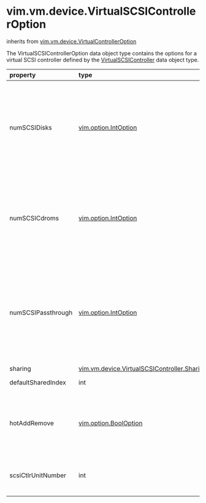 vim.vm.device.VirtualSCSIControllerOption
=========================================
inherits from [vim.vm.device.VirtualControllerOption](docs/vim.vm.device.VirtualControllerOption.md)


The VirtualSCSIControllerOption data object type contains the options    for a virtual SCSI controller defined by the    <a href="vim.vm.device.VirtualSCSIController.md">VirtualSCSIController</a>    data object type.

| property | type | optional | priv | desc |
|:---------|:-----|:---------|:-----|:-----|
| numSCSIDisks | [vim.option.IntOption](vim.option.IntOption.md "vim.option.IntOption") | None | None | Three properties (numSCSIDisks.min, numSCSIDisks.max, and   numSCSIDisks.defaultValue) define the minimum, maximum, and default    number of SCSI VirtualDisk instances available at any given time in the    SCSI controller. The number of SCSI VirtualDisk instances is    also limited by the number of available slots in the SCSI controller. |
| numSCSICdroms | [vim.option.IntOption](vim.option.IntOption.md "vim.option.IntOption") | None | None | Three properties (numSCSICdroms.min, numSCSICdroms.max, and   numSCSICdroms.defaultValue) define the minimum, maximum, and default   number of SCSI VirtualCdrom instances available   in the SCSI controller. The number of SCSI VirtualCdrom instances is    also limited by the number of available slots in the SCSI controller. |
| numSCSIPassthrough | [vim.option.IntOption](vim.option.IntOption.md "vim.option.IntOption") | None | None | Three properties (numSCSIPassthrough.min, numSCSIPassthrough.max, and   numSCSIPassthrough.defaultValue) define the minimum, maximum, and    default number of VirtualSCSIPassthrough instances available   have at any given time in the SCSI controller. The number of    VirtualSCSIPassthrough instances is also limited by the number of    available slots in the SCSI controller. |
| sharing | [vim.vm.device.VirtualSCSIController.Sharing](vim.vm.device.VirtualSCSIController.Sharing.md "vim.vm.device.VirtualSCSIController.Sharing") | None | None | Supported shared bus modes. |
| defaultSharedIndex | int | None | None | Index into sharing array specifying the default value. |
| hotAddRemove | [vim.option.BoolOption](vim.option.BoolOption.md "vim.option.BoolOption") | None | None | All SCSI controllers support hot adding and removing of devices. This   support can't be toggled in the current implementation. Therefore, this   option is ignored when reconfiguring a SCSI controller and is always set   to "true" when reading an existing configuration. |
| scsiCtlrUnitNumber | int | None | None | The unit number of the SCSI controller. The SCSI controller sits on its    own bus, so that this field defines which slot the controller will use. |


